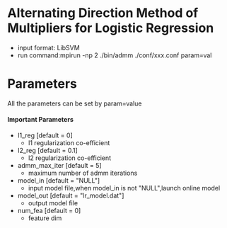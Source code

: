 Alternating Direction Method of Multipliers for Logistic Regression
====
* input format: LibSVM
* run command:mpirun -np 2 ./bin/admm ./conf/xxx.conf param=val

Parameters
====
All the parameters can be set by param=value

#### Important Parameters
* l1_reg [default = 0]
  - l1 regularization co-efficient
* l2_reg [default = 0.1]
  - l2 regularization co-efficient
* admm_max_iter [default = 5]
  - maximum number of admm iterations
* model_in [default = "NULL"]
  - input model file,when model_in is not "NULL",launch online model
* model_out [default = "lr_model.dat"]
  - output model file
* num_fea [default = 0]
  - feature dim

